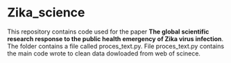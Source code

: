 # Zika_science

This repository contains code used for the paper **The global scientific research response to the public health emergency of Zika virus infection**. The folder contains a file called proces_text.py. File proces_text.py contains the main code wrote to clean data dowloaded from web of scinece.

